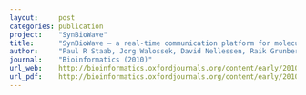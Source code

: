 ```yaml
---
layout:     post
categories: publication
project:    "SynBioWave"
title:      "SynBioWave – a real-time communication platform for molecular and synthetic biology"
author:     "Paul R Staab, Jorg Walossek, David Nellessen, Raik Grunberg, Katja M. Arndt and Kristian M. Müller"
journal:    "Bioinformatics (2010)" 
url_web:    http://bioinformatics.oxfordjournals.org/content/early/2010/09/13/bioinformatics.btq518.abstract.html?ijkey=2dVEdcoPiWNOXnW&amp;keytype=ref   
url_pdf:    http://bioinformatics.oxfordjournals.org/content/early/2010/09/13/bioinformatics.btq518.full.pdf?ijkey=2dVEdcoPiWNOXnW&amp;keytype=ref
---
```


